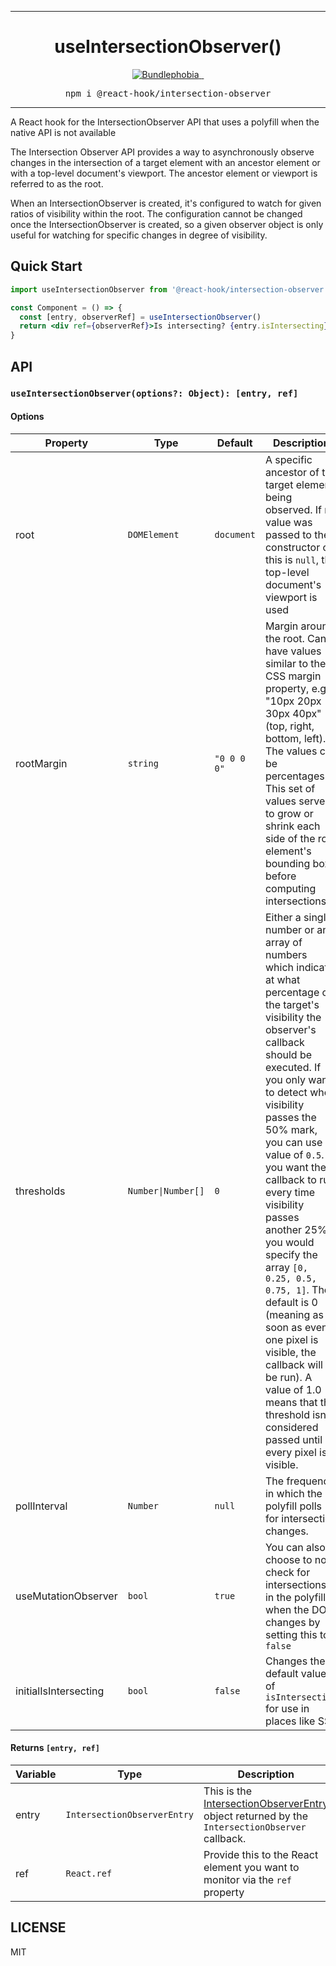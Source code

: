 <hr>
<div align="center">
<h1 align="center">
useIntersectionObserver()
</h1>
</div>

<p align="center">
<a href="https://bundlephobia.com/result?p=@react-hook/intersection-observer" rel="nofollow" class="rich-diff-level-one">
<img alt="Bundlephobia" src="https://img.shields.io/bundlephobia/minzip/@react-hook/intersection-observer?style=for-the-badge&labelColor=24292e">
</a>
<a aria-label="NPM version" href="https://www.npmjs.com/package/@react-hook/intersection-observer">
<img alt="" src="https://img.shields.io/npm/v/@react-hook/intersection-observer?style=for-the-badge&labelColor=24292e">
</a>
<a aria-label="License" href="https://jaredlunde.mit-license.org/">
<img alt="" src="https://img.shields.io/npm/l/@react-hook/intersection-observer?style=for-the-badge&labelColor=24292e">
</a>
</p>

<pre align="center">
npm i @react-hook/intersection-observer
</pre>
<hr>

A React hook for the IntersectionObserver API that uses a polyfill when the native API is not available

The Intersection Observer API provides a way to asynchronously observe changes in
the intersection of a target element with an ancestor element or with a top-level document's viewport. The ancestor
element or viewport is referred to as the root.

When an IntersectionObserver is created, it's configured to watch for given ratios of visibility within the root. The
configuration cannot be changed once the IntersectionObserver is created, so a given observer object is only useful for
watching for specific changes in degree of visibility.

## Quick Start

```jsx harmony
import useIntersectionObserver from '@react-hook/intersection-observer'

const Component = () => {
  const [entry, observerRef] = useIntersectionObserver()
  return <div ref={observerRef}>Is intersecting? {entry.isIntersecting}</div>
}
```

## API

### `useIntersectionObserver(options?: Object): [entry, ref]`

#### Options

| Property              | Type                              | Default     | Description                                                                                                                                                                                                                                                                                                                                                                                                                                                                                                                                                                    |
| --------------------- | --------------------------------- | ----------- | ------------------------------------------------------------------------------------------------------------------------------------------------------------------------------------------------------------------------------------------------------------------------------------------------------------------------------------------------------------------------------------------------------------------------------------------------------------------------------------------------------------------------------------------------------------------------------ |
| root                  | `DOMElement`                      | `document`  | A specific ancestor of the target element being observed. If no value was passed to the constructor or this is `null`, the top-level document's viewport is used                                                                                                                                                                                                                                                                                                                                                                                                               |
| rootMargin            | `string`                          | `"0 0 0 0"` | Margin around the root. Can have values similar to the CSS margin property, e.g. "10px 20px 30px 40px" (top, right, bottom, left). The values can be percentages. This set of values serves to grow or shrink each side of the root element's bounding box before computing intersections.                                                                                                                                                                                                                                                                                     |
| thresholds            | <code>Number&#124;Number[]</code> | `0`         | Either a single number or an array of numbers which indicate at what percentage of the target's visibility the observer's callback should be executed. If you only want to detect when visibility passes the 50% mark, you can use a value of `0.5`. If you want the callback to run every time visibility passes another 25%, you would specify the array `[0, 0.25, 0.5, 0.75, 1]`. The default is 0 (meaning as soon as even one pixel is visible, the callback will be run). A value of 1.0 means that the threshold isn't considered passed until every pixel is visible. |
| pollInterval          | `Number`                          | `null`      | The frequency in which the polyfill polls for intersection changes.                                                                                                                                                                                                                                                                                                                                                                                                                                                                                                            |
| useMutationObserver   | `bool`                            | `true`      | You can also choose to not check for intersections in the polyfill when the DOM changes by setting this to `false`                                                                                                                                                                                                                                                                                                                                                                                                                                                             |
| initialIsIntersecting | `bool`                            | `false`     | Changes the default value of `isIntersecting` for use in places like SSR                                                                                                                                                                                                                                                                                                                                                                                                                                                                                                       |

#### Returns `[entry, ref]`

| Variable | Type                        | Description                                                                                                                                                                 |
| -------- | --------------------------- | --------------------------------------------------------------------------------------------------------------------------------------------------------------------------- |
| entry    | `IntersectionObserverEntry` | This is the [IntersectionObserverEntry](https://developer.mozilla.org/en-US/docs/Web/API/IntersectionObserverEntry) object returned by the `IntersectionObserver` callback. |
| ref      | `React.ref`                 | Provide this to the React element you want to monitor via the `ref` property                                                                                                |

## LICENSE

MIT
